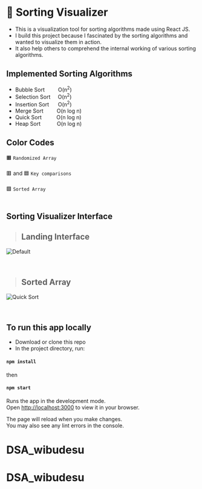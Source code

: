# 🌈 Sorting Visualizer

- This is a visualization tool for sorting algorithms made using React JS.
- I build this project because I fascinated by the sorting algorithms and wanted to visualize them in action.
- It also help others to comprehend the internal working of various sorting algorithms.

## Implemented Sorting Algorithms

- Bubble Sort &nbsp;&nbsp;&nbsp;&nbsp;&nbsp;&nbsp;&nbsp; O(n<sup>2</sup>)
- Selection Sort &nbsp;&nbsp;&nbsp; O(n<sup>2</sup>)
- Insertion Sort &nbsp;&nbsp;&nbsp;&nbsp; O(n<sup>2</sup>)
- Merge Sort &nbsp;&nbsp;&nbsp;&nbsp;&nbsp;&nbsp;&nbsp; O(n log n)
- Quick Sort &nbsp;&nbsp;&nbsp;&nbsp;&nbsp;&nbsp;&nbsp;&nbsp; O(n log n)
- Heap Sort &nbsp;&nbsp;&nbsp;&nbsp;&nbsp;&nbsp;&nbsp;&nbsp;&nbsp; O(n log n)

## Color Codes

🟧 `Randomized Array` <br><br>
🟥 and 🟦 `Key comparisons` <br><br>
🟩 `Sorted Array` <br><br>

## Sorting Visualizer Interface
> ## Landing Interface
![Default](https://user-images.githubusercontent.com/52111635/168355863-32b1f641-d6bd-479f-a929-79f05d648358.png)

<br />

> ## Sorted Array
![Quick Sort](https://user-images.githubusercontent.com/52111635/168356389-5ee4da1e-f4c7-4f3d-bf57-e036f752efe3.png)

<br />


## To run this app locally
- Download or clone this repo
- In the project directory, run:
#### `npm install`
then
#### `npm start`
Runs the app in the development mode.\
Open [http://localhost:3000](http://localhost:3000) to view it in your browser.

The page will reload when you make changes.\
You may also see any lint errors in the console.
# DSA_wibudesu
# DSA_wibudesu
